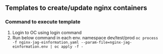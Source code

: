 ## Templates to create/update nginx containers

### Command to execute template
1) Login to OC using login command
2) Run below command in each env. namespace dev/test/prod
   ``oc process -f nginx-jag-einformation.yaml --param-file=nginx-jag-einformation.env | oc apply -f -``
